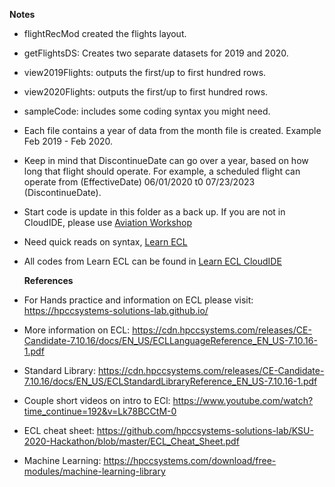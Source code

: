 **Notes**

- flightRecMod created the flights layout.
- getFlightsDS: Creates two separate datasets for 2019 and 2020.
- view2019Flights: outputs the first/up to first hundred rows.
- view2020Flights: outputs the first/up to first hundred rows.
- sampleCode: includes some coding syntax you might need.
- Each file contains a year of data from the month file is created. Example Feb 2019 - Feb 2020.
- Keep in mind that DiscontinueDate can go over a year, based on how long that flight should operate. For example, a scheduled flight can operate from (EffectiveDate) 06/01/2020 t0 07/23/2023 (DiscontinueDate).
- Start code is update in this folder as a back up. If you are not in CloudIDE, please use [Aviation Workshop](https://ide.hpccsystems.com/workspaces/share/9feee85a-3ceb-4609-a8aa-99959a8a59bc)
- Need quick reads on syntax, [Learn ECL](https://hpccsystems-solutions-lab.github.io/)
- All codes from Learn ECL can be found in [Learn ECL CloudIDE](https://ide.hpccsystems.com/workspaces/share/291d17d9-e5cb-4fac-83c2-ac5997c28a31)

  **References**

- For Hands practice and information on ECL please visit:
  https://hpccsystems-solutions-lab.github.io/

- More information on ECL:
  https://cdn.hpccsystems.com/releases/CE-Candidate-7.10.16/docs/EN_US/ECLLanguageReference_EN_US-7.10.16-1.pdf

- Standard Library:
  https://cdn.hpccsystems.com/releases/CE-Candidate-7.10.16/docs/EN_US/ECLStandardLibraryReference_EN_US-7.10.16-1.pdf

- Couple short videos on intro to ECl:
  https://www.youtube.com/watch?time_continue=192&v=Lk78BCCtM-0

- ECL cheat sheet:
  https://github.com/hpccsystems-solutions-lab/KSU-2020-Hackathon/blob/master/ECL_Cheat_Sheet.pdf

- Machine Learning:
  https://hpccsystems.com/download/free-modules/machine-learning-library
